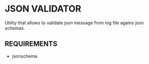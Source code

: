 # JSON VALIDATOR
Utility that allows to validate json message from log file agains json schemas. 


## REQUIREMENTS
- jsonschema
